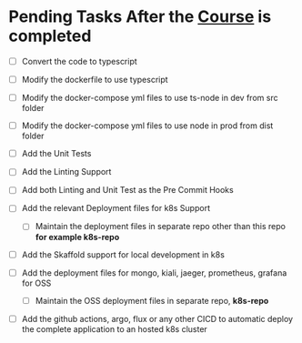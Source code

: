 # Pending Tasks After the [Course](https://www.youtube.com/watch?v=9zUHg7xjIqQ&list=PL2uo0RBZRY1D5RZfji5AUepbsjEF1VmzX&index=2) is completed

- [ ] Convert the code to typescript
- [ ] Modify the dockerfile to use typescript
- [ ] Modify the docker-compose yml files to use ts-node in dev from src folder
- [ ] Modify the docker-compose yml files to use node in prod from dist folder
- [ ] Add the Unit Tests
- [ ] Add the Linting Support
- [ ] Add both Linting and Unit Test as the Pre Commit Hooks
- [ ] Add the relevant Deployment files for k8s Support
  - [ ] Maintain the deployment files in separate repo other than this repo **for example k8s-repo**
- [ ] Add the Skaffold support for local development in k8s
- [ ] Add the deployment files for mongo, kiali, jaeger, prometheus, grafana for OSS
  - [ ] Maintain the OSS deployment files in separate repo, **k8s-repo**
- [ ] Add the github actions, argo, flux or any other CICD to automatic deploy the complete application to an hosted k8s cluster

